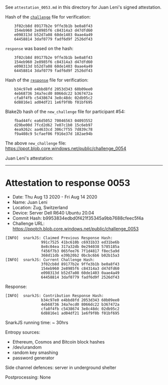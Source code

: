 See `attestation_0053.md` in this directory for Juan Leni's signed attestation.

Hash of the [`challenge`](https://ppot.blob.core.windows.net/public/challenge_0053) file for verification:

```
    3f02cb8d 89177b2e 9ffe3b1b be0a8f43
    154eb960 2e8985f6 c84314a3 d47dfd60
    e098313d b52d7a08 60de1403 0aae4a49
    64458814 3daf0779 fadf6d9f 2526df43
```

`response` was based on the hash:

```
    3f02cb8d 89177b2e 9ffe3b1b be0a8f43
    154eb960 2e8985f6 c84314a3 d47dfd60
    e098313d b52d7a08 60de1403 0aae4a49
    64458814 3daf0779 fadf6d9f 2526df43
```

Hash of the [`response`](https://pse-trusted-setup-ppot.s3.eu-central-1.amazonaws.com/response_0053_juan) file for verification:

```
    b34c97e0 e4bbd8fd 2053d343 60b09ee0
    4eb68736 34a7ecd0 8066dc22 b367472a
    cfa8f4fb c5438674 3e8c48dc 02db95c2
    6d8816e1 ad04df21 1e6f9f0b f01bf695
```

Blake2b hash of the `new_challenge` file for participant #54:

```
    fbad44fc ea6d5052 70046563 04093552
    d29be00d 7fcd2d62 7e07c1b0 15c6eb97
    4ea9262c aa4633cd 306c7f55 7d839c78
    f9a408c9 5cfaef06 f916e37d 182ae94b
```

The above `new_challenge` file: https://ppot.blob.core.windows.net/public/challenge_0054

Juan Leni's attestation:
***
# Attestation to response 0053

- Date: Thu Aug 13 2020 - Fri Aug 14 2020 
- Name: Juan Leni
- Location: Zug, Switzerland 
- Device: Server Dell R640 Ubuntu 20.04
- Commit Hash: b9953834edbd0f421f35345a9bb7688cfeec5f4a 
- Challenge URL: https://ppotch.blob.core.windows.net/public/challenge_0053

```
[INFO]  snarkJS: Claimed Previous Response Hash: 
                991c7525 41bc610b c6931b33 ed31be6b
                8e8c04ea 317a32db 0e294038 5785185a
                f456f7b3 065fee76 7f1d4817 f8ec5a9d
                368d11db e39b20b2 0bcbc6b6 b02b15a3
[INFO]  snarkJS: Current Challenge Hash: 
                3f02cb8d 89177b2e 9ffe3b1b be0a8f43
                154eb960 2e8985f6 c84314a3 d47dfd60
                e098313d b52d7a08 60de1403 0aae4a49
                64458814 3daf0779 fadf6d9f 2526df43
```

Response:

```
[INFO]  snarkJS: Contribution Response Hash: 
                b34c97e0 e4bbd8fd 2053d343 60b09ee0
                4eb68736 34a7ecd0 8066dc22 b367472a
                cfa8f4fb c5438674 3e8c48dc 02db95c2
                6d8816e1 ad04df21 1e6f9f0b f01bf695
```

SnarkJS running time: ~ 30hrs

Entropy sources:
  - Ethereum, Cosmos and Bitcoin block hashes
  - /dev/urandom
  - random key smashing
  - password generator

Side channel defences: server in underground shelter

Postprocessing: None

